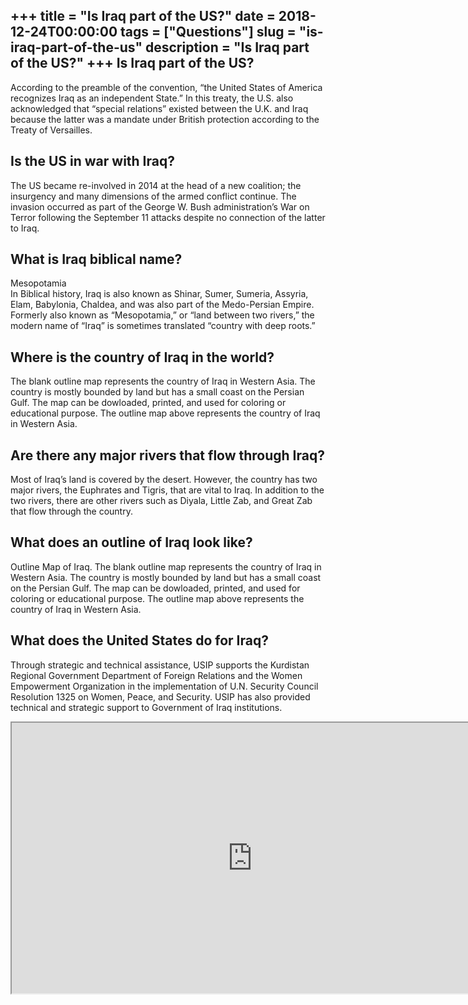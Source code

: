 +++
title = "Is Iraq part of the US?"
date = 2018-12-24T00:00:00
tags = ["Questions"]
slug = "is-iraq-part-of-the-us"
description = "Is Iraq part of the US?"
+++
Is Iraq part of the US?
-----------------------

According to the preamble of the convention, “the United States of America recognizes Iraq as an independent State.” In this treaty, the U.S. also acknowledged that “special relations” existed between the U.K. and Iraq because the latter was a mandate under British protection according to the Treaty of Versailles.

Is the US in war with Iraq?
---------------------------

The US became re-involved in 2014 at the head of a new coalition; the insurgency and many dimensions of the armed conflict continue. The invasion occurred as part of the George W. Bush administration’s War on Terror following the September 11 attacks despite no connection of the latter to Iraq.

What is Iraq biblical name?
---------------------------

Mesopotamia  
In Biblical history, Iraq is also known as Shinar, Sumer, Sumeria, Assyria, Elam, Babylonia, Chaldea, and was also part of the Medo-Persian Empire. Formerly also known as “Mesopotamia,” or “land between two rivers,” the modern name of “Iraq” is sometimes translated “country with deep roots.”

Where is the country of Iraq in the world?
------------------------------------------

The blank outline map represents the country of Iraq in Western Asia. The country is mostly bounded by land but has a small coast on the Persian Gulf. The map can be dowloaded, printed, and used for coloring or educational purpose. The outline map above represents the country of Iraq in Western Asia.

Are there any major rivers that flow through Iraq?
--------------------------------------------------

Most of Iraq’s land is covered by the desert. However, the country has two major rivers, the Euphrates and Tigris, that are vital to Iraq. In addition to the two rivers, there are other rivers such as Diyala, Little Zab, and Great Zab that flow through the country.

What does an outline of Iraq look like?
---------------------------------------

Outline Map of Iraq. The blank outline map represents the country of Iraq in Western Asia. The country is mostly bounded by land but has a small coast on the Persian Gulf. The map can be dowloaded, printed, and used for coloring or educational purpose. The outline map above represents the country of Iraq in Western Asia.

What does the United States do for Iraq?
----------------------------------------

Through strategic and technical assistance, USIP supports the Kurdistan Regional Government Department of Foreign Relations and the Women Empowerment Organization in the implementation of U.N. Security Council Resolution 1325 on Women, Peace, and Security. USIP has also provided technical and strategic support to Government of Iraq institutions.

<iframe allow="accelerometer; autoplay; clipboard-write; encrypted-media; gyroscope; picture-in-picture" allowfullscreen="" class="__youtube_prefs__  epyt-is-override  no-lazyload" data-no-lazy="1" data-origheight="433" data-origwidth="770" data-skipgform_ajax_framebjll="" height="433" id="_ytid_70901" loading="lazy" src="https://www.youtube.com/embed/_c7AuSQdvow?enablejsapi=1&autoplay=0&cc_load_policy=0&cc_lang_pref=&iv_load_policy=1&loop=0&modestbranding=0&rel=1&fs=1&playsinline=0&autohide=2&theme=dark&color=red&controls=1&" title="YouTube player" width="770"></iframe>